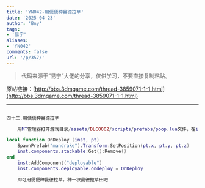 ```yaml
---
title: 'YN042-用便便种曼德拉草'
date: '2025-04-23'
author: 'Bny'
tags:
- '易宁'
aliases:
- 'YN042'
comments: false
url: '/p/357/'
---
```


> 代码来源于“易宁”大佬的分享，仅供学习，不要直接复制粘贴。

原帖链接：[http://bbs.3dmgame.com/thread-3859071-1-1.html](http://bbs.3dmgame.com/thread-3859071-1-1.html)

---

```lua  

四十二.用便便种曼德拉草

	用MT管理器打开游戏目录/assets/DLC0002/scripts/prefabs/poop.lua文件，在inst:AddComponent("inspectable")的下一行插入以下内容：

local function OnDeploy (inst, pt)
	SpawnPrefab("mandrake").Transform:SetPosition(pt.x, pt.y, pt.z)
	inst.components.stackable:Get():Remove()
end
	inst:AddComponent("deployable")
	inst.components.deployable.ondeploy = OnDeploy

	即可用便便种曼德拉草，种一块曼德拉草田吧

```  

